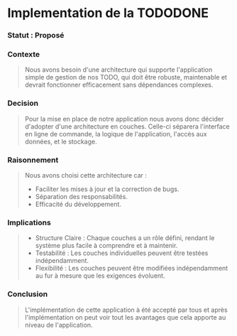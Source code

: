 # Implementation de la TODODONE

### Statut : Proposé

### Contexte

> Nous avons besoin d'une architecture qui supporte l'application simple de gestion de nos TODO, qui doit être robuste, 
> maintenable et devrait fonctionner efficacement sans dépendances complexes.

### Decision

> Pour la mise en place de notre application nous avons donc décider d'adopter d'une architecture en couches. Celle-ci 
> séparera l'interface en ligne de commande, la logique de l'application, l'accès aux données, et le stockage.

### Raisonnement

> Nous avons choisi cette architecture car :
> - Faciliter les mises à jour et la correction de bugs.
> - Séparation des responsabilités.
> - Efficacité du développement.

### Implications

> - Structure Claire : Chaque couches a un rôle défini, rendant le système plus facile à comprendre et à maintenir.
> - Testabilité : Les couches individuelles peuvent être testées indépendamment.
> - Flexibilité : Les couches peuvent être modifiées indépendamment au fur à mesure que les exigences évoluent.

### Conclusion

> L'implémentation de cette application à été accepté par tous et après l'implémentation on peut voir tout les
> avantages que cela apporte au niveau de l'application.
